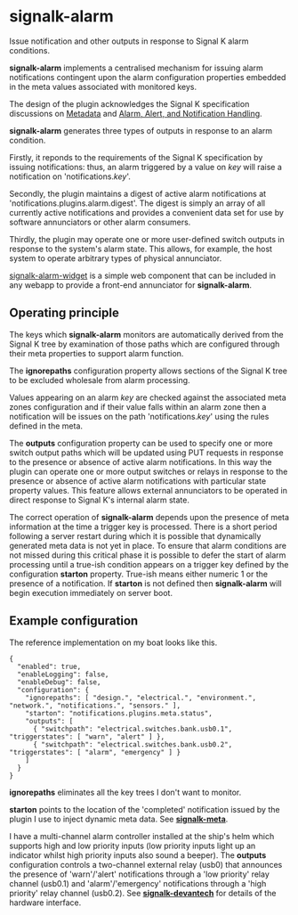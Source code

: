 # signalk-alarm

Issue notification and other outputs in response to Signal K alarm
conditions.

__signalk-alarm__ implements a centralised mechanism for issuing alarm
notifications contingent upon the alarm configuration properties
embedded in the meta values associated with monitored keys.

The design of the plugin acknowledges the Signal K specification
discussions on 
[Metadata](https://github.com/SignalK/specification/blob/master/gitbook-docs/data_model_metadata.md)
and
[Alarm, Alert, and Notification Handling](https://github.com/SignalK/specification/blob/master/gitbook-docs/notifications.md).

__signalk-alarm__ generates three types of outputs in response to an
alarm condition.

Firstly, it reponds to the requirements of the Signal K specification
by issuing notifications: thus, an alarm triggered by a value on *key*
will raise a notification on 'notifications.*key*'.

Secondly, the plugin maintains a digest of active alarm notifications
at 'notifications.plugins.alarm.digest'.
The digest is simply an array of all currently active notifications and
provides a convenient data set for use by software annunciators or
other alarm consumers.

Thirdly, the plugin may operate one or more user-defined switch outputs
in response to the system's alarm state.
This allows, for example, the host system to operate arbitrary types of
physical annunciator.

[signalk-alarm-widget](https://github.com/preeve9534/signalk-alarm-widget)
is a simple web component that can be included in any webapp to provide
a front-end annunciator for __signalk-alarm__.

## Operating principle

The keys which __signalk-alarm__ monitors are automatically derived
from the Signal K tree by examination of those paths which are
configured through their meta properties to support alarm function.

The __ignorepaths__ configuration property allows sections of the
Signal K tree to be excluded wholesale from alarm processing.

Values appearing on an alarm *key* are checked against the associated
meta zones configuration and if their value falls within an alarm zone
then a notification will be issues on the path 'notifications.*key*'
using the rules defined in the meta.

The __outputs__ configuration property can be used to specify one or
more switch output paths which will be updated using PUT requests in
response to the presence or absence of active alarm notifications.
In this way the plugin can operate one or more output switches or
relays in response to the presence or absence of active alarm
notifications with particular state property values.
This feature allows external annunciators to be operated in direct
response to Signal K's internal alarm state.

The correct operation of __signalk-alarm__ depends upon the presence
of meta information at the time a trigger key is processed.
There is a short period following a server restart during which it is
possible that dynamically generated meta data is not yet in place.
To ensure that alarm conditions are not missed during this critical
phase it is possible to defer the start of alarm processing until a
true-ish condition appears on a trigger key defined by the configuration
__starton__ property.
True-ish means either numeric 1 or the presence of a notification.
If __starton__ is not defined then __signalk-alarm__ will begin execution
immediately on server boot.

## Example configuration

The reference implementation on my boat looks like this.
```
{
  "enabled": true,
  "enableLogging": false,
  "enableDebug": false,
  "configuration": {
    "ignorepaths": [ "design.", "electrical.", "environment.", "network.", "notifications.", "sensors." ],
    "starton": "notifications.plugins.meta.status",
    "outputs": [
      { "switchpath": "electrical.switches.bank.usb0.1", "triggerstates": [ "warn", "alert" ] },
      { "switchpath": "electrical.switches.bank.usb0.2", "triggerstates": [ "alarm", "emergency" ] }
    ]
  }
}
```

__ignorepaths__ eliminates all the key trees I don't want to monitor.

__starton__ points to the location of the 'completed' notification issued
by the plugin I use to inject dynamic meta data.
See [__signalk-meta__](https://github.com/preeve9534/signalk-meta#readme).

I have a multi-channel alarm controller installed at the ship's helm which
supports high and low priority inputs (low priority inputs light up an
indicator whilst high priority inputs also sound a beeper).
The __outputs__ configuration controls a two-channel external relay (usb0) that
announces the presence of 'warn'/'alert' notifications through a 'low priority'
relay channel (usb0.1) and 'alarm'/'emergency' notifications through a 'high
priority' relay channel (usb0.2).
See [__signalk-devantech__](https://github.com/preeve9534/signalk-devantech#readme)
for details of the hardware interface.
